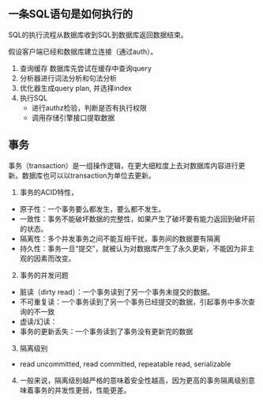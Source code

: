 ## 一条SQL语句是如何执行的
SQL的执行流程从数据库收到SQL到数据库返回数据结束。

假设客户端已经和数据库建立连接（通过auth）。
1. 查询缓存
   数据库先尝试在缓存中查询query
2. 分析器进行词法分析和句法分析
3. 优化器生成query plan, 并选择index
4. 执行SQL
   * 进行authz检验，判断是否有执行权限
   * 调用存储引擎接口提取数据

## 事务
事务（transaction）是一组操作逻辑，在更大细粒度上去对数据库内容进行更新。数据库也可以以transaction为单位去更新。

1. 事务的ACID特性，
 * 原子性：一个事务要么都发生，要么都不发生。
 * 一致性：事务不能破坏数据的完整性，如果产生了破坏要有能力返回到破坏前的状态。
 * 隔离性：多个并发事务之间不能互相干扰，事务间的数据要有隔离
 * 持久性：事务一旦“提交”，就被认为对数据库产生了永久更新，不能因为非主观的因素而改变。

2. 事务的并发问题
 * 脏读（dirty read）：一个事务读到了另一个事务未提交的数据。
 * 不可重复读：一个事务读到了另一个事务已经提交的数据，引起事务中多次查询的不一致
 * 虚读/幻读：
 * 事务的更新丢失：一个事务读到了事务没有更新完的数据

3. 隔离级别
 * read uncommitted, read committed, repeatable read, serializable

4. 一般来说，隔离级别越严格的意味着安全性越高，因为更高的事务隔离级别意味着事务的并发性更弱，性能更差。
